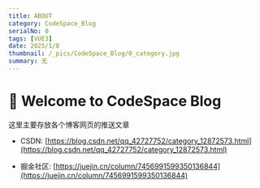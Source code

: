 ```yaml
---
title: ABOUT
category: CodeSpace_Blog
serialNo: 0
tags: [VUE3]
date: 2025/1/8
thumbnail: /_pics/CodeSpace_Blog/0_category.jpg
summary: 无
---
```


# 🎉 Welcome to CodeSpace Blog

这里主要存放各个博客网页的推送文章

- CSDN: [https://blog.csdn.net/qq_42727752/category_12872573.html](https://blog.csdn.net/qq_42727752/category_12872573.html)

- 掘金社区: [https://juejin.cn/column/7456991599350136844](https://juejin.cn/column/7456991599350136844)
